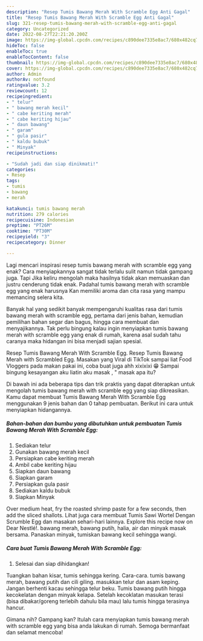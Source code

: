 ```yaml
---
description: "Resep Tumis Bawang Merah With Scramble Egg Anti Gagal"
title: "Resep Tumis Bawang Merah With Scramble Egg Anti Gagal"
slug: 321-resep-tumis-bawang-merah-with-scramble-egg-anti-gagal
category: Uncategorized
date: 2022-08-27T22:21:20.200Z
image: https://img-global.cpcdn.com/recipes/c890dee7335e8ac7/680x482cq70/tumis-bawang-merah-with-scramble-egg-foto-resep-utama.jpg
hideToc: false
enableToc: true
enableTocContent: false
thumbnail: https://img-global.cpcdn.com/recipes/c890dee7335e8ac7/680x482cq70/tumis-bawang-merah-with-scramble-egg-foto-resep-utama.jpg
cover: https://img-global.cpcdn.com/recipes/c890dee7335e8ac7/680x482cq70/tumis-bawang-merah-with-scramble-egg-foto-resep-utama.jpg
author: Admin
authorAv: notfound
ratingvalue: 3.2
reviewcount: 12
recipeingredient:
- " telur"
- " bawang merah kecil"
- " cabe keriting merah"
- " cabe keriting hijau"
- " daun bawang"
- " garam"
- " gula pasir"
- " kaldu bubuk"
- " Minyak"
recipeinstructions:

- "Sudah jadi dan siap dinikmati!"
categories:
- Resep
tags:
- tumis
- bawang
- merah

katakunci: tumis bawang merah 
nutrition: 279 calories
recipecuisine: Indonesian
preptime: "PT26M"
cooktime: "PT30M"
recipeyield: "3"
recipecategory: Dinner

---
```



Lagi mencari inspirasi resep tumis bawang merah with scramble egg yang enak? Cara menyiapkannya sangat tidak terlalu sulit namun tidak gampang juga. Tapi Jika keliru mengolah maka hasilnya tidak akan memuaskan dan justru cenderung tidak enak. Padahal tumis bawang merah with scramble egg yang enak harusnya Kan memiliki aroma dan cita rasa yang mampu memancing selera kita.


Banyak hal yang sedikit banyak mempengaruhi kualitas rasa dari tumis bawang merah with scramble egg, pertama dari jenis bahan, kemudian pemilihan bahan segar dan bagus, hingga cara membuat dan menyajikannya. Tak perlu bingung kalau ingin menyiapkan tumis bawang merah with scramble egg yang enak di rumah, karena asal sudah tahu caranya maka hidangan ini bisa menjadi sajian spesial.

Resep Tumis Bawang Merah With Scramble Egg. Resep Tumis Bawang Merah with Scrambled Egg. Masakan yang Viral di TikTok sampai liat Food Vloggers pada makan pakai ini, coba buat juga ahh xixixixi 😁 Sampai bingung kesayangan aku liatin aku masak , &#34; masak apa itu?


Di bawah ini ada beberapa tips dan trik praktis yang dapat diterapkan untuk mengolah tumis bawang merah with scramble egg yang siap dikreasikan. Kamu dapat membuat Tumis Bawang Merah With Scramble Egg menggunakan 9 jenis bahan dan 0 tahap pembuatan. Berikut ini cara untuk menyiapkan hidangannya.

<!--inarticleads1-->

##### Bahan-bahan dan bumbu yang dibutuhkan untuk pembuatan Tumis Bawang Merah With Scramble Egg:

1. Sediakan  telur
1. Gunakan  bawang merah kecil
1. Persiapkan  cabe keriting merah
1. Ambil  cabe keriting hijau
1. Siapkan  daun bawang
1. Siapkan  garam
1. Persiapkan  gula pasir
1. Sediakan  kaldu bubuk
1. Siapkan  Minyak


Over medium heat, fry the roasted shrimp paste for a few seconds, then add the sliced shallots. Lihat juga cara membuat Tumis Sawi Wortel Dengan Scrumble Egg dan masakan sehari-hari lainnya. Explore this recipe now on Dear Nestlé!. bawang merah, bawang putih, halia, air dan minyak masak bersama. Panaskan minyak, tumiskan bawang kecil sehingga wangi. 

<!--inarticleads2-->

##### Cara buat Tumis Bawang Merah With Scramble Egg:


1. Selesai dan siap dihidangkan!

Tuangkan bahan kisar, tumis sehingga kering. Cara-cara. tumis bawang merah, bawang putih dan cili giling. masukkan telur dan asam keping. Jangan berhenti kacau sehingga telur beku. Tumis bawang putih hingga kecokelatan dengan minyak kelapa. Setelah kecoklatan masukan terasi (bisa dibakar/goreng terlebih dahulu bila mau) lalu tumis hingga terasinya hancur. 

Gimana nih? Gampang kan? Itulah cara menyiapkan tumis bawang merah with scramble egg yang bisa anda lakukan di rumah. Semoga bermanfaat dan selamat mencoba!
